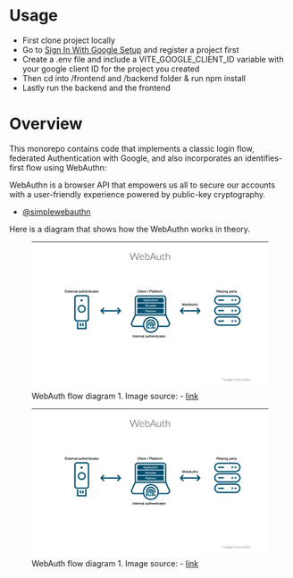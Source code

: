 # Usage

- First clone project locally
- Go to [Sign In With Google Setup](https://developers.google.com/identity/gsi/web/guides/overview) and register a project first
- Create a .env file and include a VITE_GOOGLE_CLIENT_ID variable with your google client ID for the project you created
- Then cd into /frontend and /backend folder & run npm install
- Lastly run the backend and the frontend

# Overview

This monorepo contains code that implements a classic login flow, federated Authentication with Google, and also incorporates an identifies-first flow using WebAuthn:

WebAuthn is a browser API that empowers us all to secure our accounts with a user-friendly experience powered by public-key cryptography.

- [@simplewebauthn](https://simplewebauthn.dev/docs/)

Here is a diagram that shows how the WebAuthn works in theory.

<figure>
    <img src="frontend/public/webAuth1.png"
         alt="WebAuthn diagram" width="600">
    <figcaption>WebAuth flow diagram 1. Image source: - <a href="https://firtman.github.io/authentication/slides.pdf">link</a>
 </figcaption>
</figure>

<figure>
    <img src="frontend/public/webAuth1.png"
         alt="WebAuthn diagram" width="600">
    <figcaption>WebAuth flow diagram 1. Image source: - <a href="https://firtman.github.io/authentication/slides.pdf">link</a>
 </figcaption>
</figure>
